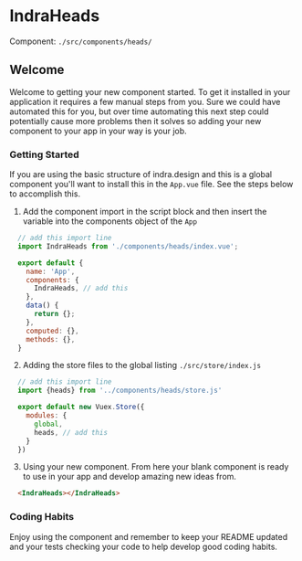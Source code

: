 # IndraHeads

Component: `./src/components/heads/`

## Welcome
Welcome to getting your new component started.  To get it installed in your application it requires a few manual steps from you.  Sure we could have automated this for you, but over time automating this next step could potentially cause more problems then it solves so adding your new component to your app in your way is your job.

### Getting Started
If you are using the basic structure of indra.design and this is a global component you'll want to install this in the `App.vue` file.  See the steps below to accomplish this.

1. Add the component import in the script block and then insert the variable into the components object of the `App`
```javascript
  // add this import line
  import IndraHeads from './components/heads/index.vue';

  export default {
    name: 'App',
    components: {
      IndraHeads, // add this
    },
    data() {
      return {};
    },
    computed: {},
    methods: {},
  }
```

2. Adding the store files to the global listing `./src/store/index.js`   
```javascript
  // add this import line
  import {heads} from '../components/heads/store.js'

  export default new Vuex.Store({
    modules: {
      global,
      heads, // add this
    }
  })
```

3. Using your new component.  From here your blank component is ready to use in your app and develop amazing new ideas from.
```html
  <IndraHeads></IndraHeads>
```

### Coding Habits
Enjoy using the component and remember to keep your README updated and your tests checking your code to help develop good coding habits.
